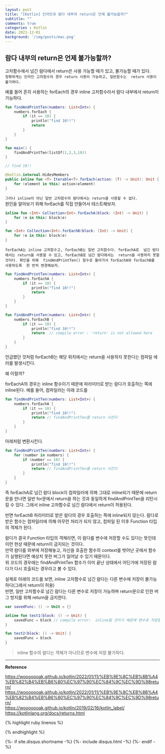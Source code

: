 ```yaml
---
layout: post
title: "[Kotlin] 인라인과 람다 내부의 return은 언제 불가능할까?"     
subtitle: ""    
comments: true
categories : Kotlin
date: 2021-12-01
background: '/img/posts/mac.png'
---
```


## 람다 내부의 return은 언제 불가능할까?   

고차함수에서 넘긴 람다에서 return은 사용 가능할 때가 있고, 
    불가능할 때가 있다.    
    `정확하게는 인라인 고차함수의 경우 return 사용이 가능하고, 일반함수는 
    return 사용이 불가하다.`    

예를 들어 흔히 사용하는 forEach의 경우 inline 고차함수라서 
람다 내부에서 return이 가능하다.   

```kotlin
fun findAndPrintTen(numbers: List<Int>) {
    numbers.forEach {
        if (it == 10) {
            println("find 10!!")
            return
        }
    }
}

fun main() {
    findAndPrintTen(listOf(1,2,3,10))
}

// find 10!!
```

```kotlin
@kotlin.internal.HidesMembers
public inline fun <T> Iterable<T>.forEach(action: (T) -> Unit): Unit {
    for (element in this) action(element)
}
```

`그러나 inline이 아닌 일반 고차함수의 람다에서는 return을 사용할 수 없다.`       
원인을 알아보기 위해 forEach를 직접 만들어서 테스트해보자.    

```kotlin
inline fun <Int> Collection<Int>.forEachA(block: (Int) -> Unit) {
    for (e in this) block(e)
}

fun <Int> Collection<Int>.forEachB(block: (Int) -> Unit) {
    for (e in this) block(e)
}
```   

`forEachA는 inline 고차함수고, forEachB는 일반 고차함수다. forEachA로 
넘긴 람다에서는 return을 사용할 수 있고, forEachB로 넘긴 람다에서는 
return을 사용하지 못할 것이다. 확인을 위해 
findAndPrintTen() 함수로 돌아가서 forEachA와 forEachB를 사용하도록 
한 번씩 변경해보자.`   

```kotlin
fun findAndPrintTen(numbers: List<Int>) {
    numbers.forEachA {
        if (it == 10) {
            println("find 10!!")
            return
        }
    }
}

fun findAndPrintTen(numbers: List<Int>) {
    numbers.forEachB {
        if (it == 10) {
            println("find 10!!")
            return  // compile error : 'return' is not allowed here
        }
    }
}
```

언급했던 것처럼 forEachB는 해당 위치에서는 
return을 사용하지 못한다는 컴파일 에러를 발생시킨다.    

왜 이럴까?   

forEachA의 경우는 inline 함수이기 때문에 파라미터로 받는 람다가 
호출하는 쪽에 inline된다. 예를 들어, 컴파일러는 아래 코드를   

```kotlin
fun findAndPrintTen(numbers: List<Int>) {
    numbers.forEachA {
        if (it == 10) {
            println("find 10!!")
            return // findAndPrintTen를 return 시킨다
        } 
    }
}
```  

아래처럼 변환시킨다.   

```kotlin
fun findAndPrintTen(numbers: List<Int>) {
    for (number in numbers) {
        if (number == 10) {
            println("find 10!!")
            return // findAndPrintTen를 return 시킨다
        }
    }
}
```   

즉 forEachA로 넘긴 람다 block이 컴파일러에 의해 그대로 inline되기 때문에 
return문을 만나면 일반 for문에서 return을 하는 것과 동일하게 
findAndPrintTen을 리턴시킬 수 있다. 그래서 inline 고차함수로 넘긴 
람다에서 return이 허용된다.   

반면 forEachB 파라미터로 받은 람다의 경우 호출하는 쪽에 inline되지 않는다. 
람다로 받은 함수는 컴파일러에 의해 아무런 처리가 되지 않고, 컴파일 된 이후 
Function 타입의 객체가 된다.   

람다가 결국 Function 타입의 객체라면, 이 람다를 변수에 저장할 수도 있다는 
뜻인데 이런 현상 때문에 return이 금지되는 것이다.   
만약 람다를 외부에 저장해놓고, 자신을 호출한 함수의 context를 
벗어난 곳에서 함수가 실행된다면 예상치 못한 버그가 일어날 수 있기 때문이다.   
위 코드의 경우에는 findAndPrintTen 함수가 이미 끝난 상태에서 어딘가에 
저장된 람다가 다시 호출되는 경우라고 볼 수 있다.   

실제로 아래의 코드를 보면, inline 고차함수로 넘긴 람다는 다른 변수에 저장이 
불가능하다(그래서 return이 허용)   
반면, 일반 고차함수로 넘긴 람다는 다른 변수로 저장이 가능하며 return문으로 
인한 버그 방지를 위해 return을 금지한다.   

```kotlin
var savedFunc: () -> Unit = {}

inline fun test1(block: () -> Unit) {
    savedFunc = block // compile error:  inline될 것이기 때문에 변수로 저장할 수 없다.
}

fun test2(block: () -> Unit) {
    savedFunc = block
}
```

> inline 함수의 람다는 객체가 아니므로 변수에 저장 불가하다.   



- - - 

**Reference**     

<https://wooooooak.github.io/kotlin/2022/01/11/%EB%9E%8C%EB%8B%A4%EB%82%B4%EB%B6%80%EC%97%90%EC%84%9C%EC%9D%98return/>   
<https://wooooooak.github.io/kotlin/2022/01/11/%EB%9E%8C%EB%8B%A4%EB%82%B4%EB%B6%80%EC%97%90%EC%84%9C%EC%9D%98return/>   
<https://wooooooak.github.io/kotlin/2019/02/16/kotlin_label/>   
<https://kotlinlang.org/docs/returns.html>   

{% highlight ruby linenos %}

{% endhighlight %}


{%- if site.disqus.shortname -%}
    {%- include disqus.html -%}
{%- endif -%}

